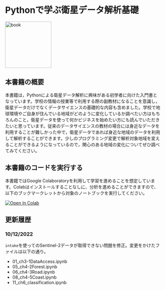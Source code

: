 # Pythonで学ぶ衛星データ解析基礎

<a href="https://gihyo.jp/book/2022/978-4-297-13232-3"><img src="https://gihyo.jp/assets/images/cover/2022/thumb/TH320_9784297132323.jpg" title="book" width="150" border="0" /></a>

## 本書籍の概要

本書籍は，Pythonによる衛星データ解析に興味がある初学者に向けた入門書となっています。学校の情報の授業等で利用する際の副教材になることを意識し，衛星データだけでなくデータサイエンスの基礎的な内容も含めました。学校で地球環境やご自身が住んでいる地域がどのように変化しているか調べたい方はもちろんのこと，衛星データを使って何かビジネスを始めたい方にも読んでいただきたいと思っています。従来のデータサイエンスの教材の場合には身近なデータを利用することが難しかった中で，衛星データであれば身近な地域のデータを利用して解析することができます。少しのプログラミング変更で解析対象地域を変えることができるようになっているので，関心のある地域の変化についてぜひ調べてみてください。

## 本書籍のコードを実行する

本書籍ではGoogle Colaboratoryを利用して学習を進めることを想定しています。Colabはインストールすることなしに、分析を進めることができますので、以下のブックマークレットから対象のノートブックを実行してください。

<a href="https://colab.research.google.com/github/tamanome/satelliteBook/blob/main/" target="_parent"><img src="https://colab.research.google.com/assets/colab-badge.svg" alt="Open In Colab"/></a> 

## 更新履歴

### 10/12/2022

`intake`を使ってのSentinel-2データが取得できない問題を修正。変更をかけたファイルは以下の通り。

- 01_ch3-1DataAccess.ipynb
- 05_ch4-2Forest.ipynb
- 06_ch4-3Road.ipynb
- 08_ch4-5Coast.ipynb
- 11_ch6_classification.ipynb

